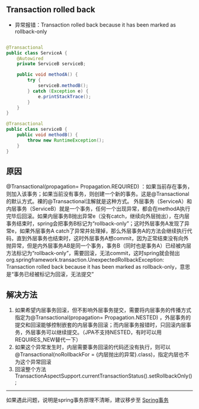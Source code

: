 ## Transaction rolled back

- 异常报错：Transaction rolled back because it has been marked as rollback-only

```java

@Transactional
public class ServiceA {
    @Autowired
    private ServiceB serviceB;

    public void methodA() {
        try {
            serviceB.methodB();
        } catch (Exception e) {
            e.printStackTrace();
        }
    }
}

@Transactional
public class serviceB {
    public void methodB() {
        throw new RuntimeException();
    }
}
```

## 原因

@Transactional(propagation= Propagation.REQUIRED)
：如果当前存在事务，则加入该事务；如果当前没有事务，则创建一个新的事务。这是@Transactional的默认方式。裸的@Transactional注解就是这种方式。
外层事务（ServiceA）和内层事务（ServiceB）就是一个事务，任何一个出现异常，都会在methodA执行完毕后回滚。如果内层事务B抛出异常e（没有catch，继续向外层抛出），在内层事务结束时，spring会把事务B标记为“rollback-only”；这时外层事务A发现了异常e，如果外层事务A
catch了异常并处理掉，那么外层事务A的方法会继续执行代码，直到外层事务也结束时，这时外层事务A想commit，因为正常结束没有向外抛异常，但是内外层事务AB是同一个事务，事务B（同时也是事务A）已经被内层方法标记为“rollback-only”，需要回滚，无法commit，这时spring就会抛出org.springframework.transaction.UnexpectedRollbackException:
Transaction rolled back because it has been marked as rollback-only，意思是“事务已经被标记为回滚，无法提交”

## 解决方法

1. 如果希望内层事务回滚，但不影响外层事务提交，需要将内层事务的传播方式指定为@Transactional(propagation= Propagation.NESTED)
   ，外层事务的提交和回滚能够控制嵌套的内层事务回滚；而内层事务报错时，只回滚内层事务，外层事务可以继续提交。（JPA不支持NESTED，有时可以用REQUIRES_NEW替代一下）
2. 如果这个异常发生时，内层需要事务回滚的代码还没有执行，则可以@Transactional(noRollbackFor = {内层抛出的异常}.class)，指定内层也不为这个异常回滚
3. 回滚整个方法 TransactionAspectSupport.currentTransactionStatus().setRollbackOnly();

--- 
如果遇此问题，说明是spring事务原理不清晰，建议移步至 [Spring事务](../../企业项目框架/Spring/Spring事务.md)